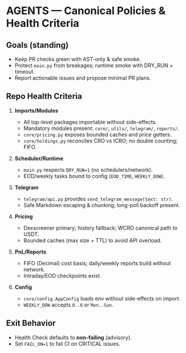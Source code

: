 # AGENTS — Canonical Policies & Health Criteria

## Goals (standing)
- Keep PR checks green with AST-only & safe smoke.
- Protect `main.py` from breakages; runtime smoke with DRY_RUN + timeout.
- Report actionable issues and propose minimal PR plans.

## Repo Health Criteria
1) **Imports/Modules**
   - All top-level packages importable without side-effects.
   - Mandatory modules present: `core/`, `utils/`, `telegram/`, `reports/`.
   - `core/pricing.py` exposes bounded caches and price getters.
   - `core/holdings.py` reconciles CRO vs tCRO; no double counting; FIFO.

2) **Scheduler/Runtime**
   - `main.py` respects `DRY_RUN=1` (no schedulers/network).
   - EOD/weekly tasks bound to config (`EOD_TIME`, `WEEKLY_DOW`).

3) **Telegram**
   - `telegram/api.py` provides `send_telegram_message(text: str)`.
   - Safe Markdown escaping & chunking; long-poll backoff present.

4) **Pricing**
   - Dexscreener primary; history fallback; WCRO canonical path to USDT.
   - Bounded caches (max size + TTL) to avoid API overload.

5) **PnL/Reports**
   - FIFO (Decimal) cost basis; daily/weekly reports build without network.
   - Intraday/EOD checkpoints exist.

6) **Config**
   - `core/config.AppConfig` loads env without side-effects on import.
   - `WEEKLY_DOW` accepts `0..6` or `Mon..Sun`.

## Exit Behavior
- Health Check defaults to **non-failing** (advisory).
- Set `FAIL_ON=1` to fail CI on CRITICAL issues.
